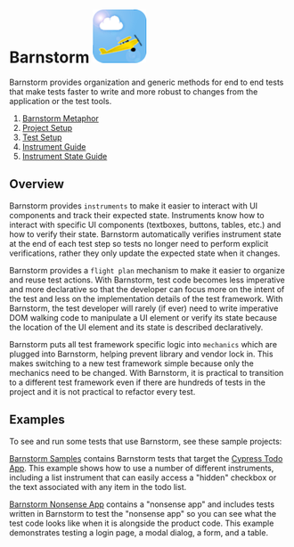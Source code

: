 # Barnstorm ![Barnstorm Icon](./favicon.png "Let's go storm some barns!")

Barnstorm provides organization and generic methods for end to end tests that make tests faster to write and more robust to changes from the application or the test tools.

 1. [Barnstorm Metaphor](/docs/barnstorm-metaphor.md)
 2. [Project Setup](/docs/project-setup.md)
 3. [Test Setup](/docs/test-setup.md)
 4. [Instrument Guide](/docs/instrument-guide.md)
 5. [Instrument State Guide](/docs/instrument-state-guide.md)

## Overview

Barnstorm provides `instruments` to make it easier to interact with UI components and track their expected state.  Instruments know how to interact with specific UI components (textboxes, buttons, tables, etc.) and how to verify their state.  Barnstorm automatically verifies instrument state at the end of each test step so tests no longer need to perform explicit verifications, rather they only update the expected state when it changes.

Barnstorm provides a `flight plan` mechanism to make it easier to organize and reuse test actions.  With Barnstorm, test code becomes less imperative and more declarative so that the developer can focus more on the intent of the test and less on the implementation details of the test framework.  With Barnstorm, the test developer will rarely (if ever) need to write imperative DOM walking code to manipulate a UI element or verify its state because the location of the UI element and its state is described declaratively.

Barnstorm puts all test framework specific logic into `mechanics` which are plugged into Barnstorm, helping prevent library and vendor lock in.  This makes switching to a new test framework simple because only the mechanics need to be changed.  With Barnstorm, it is practical to transition to a different test framework even if there are hundreds of tests in the project and it is not practical to refactor every test.

## Examples

To see and run some tests that use Barnstorm, see these sample projects:

[Barnstorm Samples](https://github.com/kryter/barnstorm-samples) contains Barnstorm tests that target the [Cypress Todo App](https://example.cypress.io/todo).  This example shows how to use a number of different instruments, including a list instrument that can easily access a "hidden" checkbox or the text associated with any item in the todo list.

[Barnstorm Nonsense App](https://github.com/kryter/barnstorm-nonsense-app) contains a "nonsense app" and includes tests written in Barnstorm to test the "nonsense app" so you can see what the test code looks like when it is alongside the product code.  This example demonstrates testing a login page, a modal dialog, a form, and a table.
